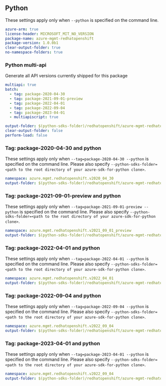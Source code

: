 ## Python

These settings apply only when `--python` is specified on the command line.

```yaml $(python)
azure-arm: true
license-header: MICROSOFT_MIT_NO_VERSION
package-name: azure-mgmt-redhatopenshift
package-version: 1.0.0b1
clear-output-folder: true
no-namespace-folders: true
```

### Python multi-api

Generate all API versions currently shipped for this package

```yaml $(python)
multiapi: true
batch:
  - tag: package-2020-04-30
  - tag: package-2021-09-01-preview
  - tag: package-2022-04-01
  - tag: package-2022-09-04
  - tag: package-2023-04-01
  - multiapiscript: true
```

``` yaml $(multiapiscript)
output-folder: $(python-sdks-folder)/redhatopenshift/azure-mgmt-redhatopenshift/azure/mgmt/redhatopenshift/
clear-output-folder: false
perform-load: false
```

### Tag: package-2020-04-30 and python

These settings apply only when `--tag=package-2020-04-30 --python` is specified on the command line.
Please also specify `--python-sdks-folder=<path to the root directory of your azure-sdk-for-python clone>`.

``` yaml $(tag) == 'package-2020-04-30' && $(python)
namespace: azure.mgmt.redhatopenshift.v2020_04_30
output-folder: $(python-sdks-folder)/redhatopenshift/azure-mgmt-redhatopenshift/azure/mgmt/redhatopenshift/v2020_04_30
```

### Tag: package-2021-09-01-preview and python

These settings apply only when `--tag=package-2021-09-01-preview --python` is specified on the command line.
Please also specify `--python-sdks-folder=<path to the root directory of your azure-sdk-for-python clone>`.

``` yaml $(tag) == 'package-2021-09-01-preview' && $(python)
namespace: azure.mgmt.redhatopenshift.v2021_09_01_preview
output-folder: $(python-sdks-folder)/redhatopenshift/azure-mgmt-redhatopenshift/azure/mgmt/redhatopenshift/v2021_09_01_preview
```

### Tag: package-2022-04-01 and python

These settings apply only when `--tag=package-2022-04-01 --python` is specified on the command line.
Please also specify `--python-sdks-folder=<path to the root directory of your azure-sdk-for-python clone>`.


``` yaml $(tag) == 'package-2022-04-01' && $(python)
namespace: azure.mgmt.redhatopenshift.v2022_04_01
output-folder: $(python-sdks-folder)/redhatopenshift/azure-mgmt-redhatopenshift/azure/mgmt/redhatopenshift/v2022_04_01
```

### Tag: package-2022-09-04 and python

These settings apply only when `--tag=package-2022-09-04 --python` is specified on the command line.
Please also specify `--python-sdks-folder=<path to the root directory of your azure-sdk-for-python clone>`.


``` yaml $(tag) == 'package-2022-09-04' && $(python)
namespace: azure.mgmt.redhatopenshift.v2022_09_04
output-folder: $(python-sdks-folder)/redhatopenshift/azure-mgmt-redhatopenshift/azure/mgmt/redhatopenshift/v2022_09_04
```

### Tag: package-2023-04-01 and python

These settings apply only when `--tag=package-2023-04-01 --python` is specified on the command line.
Please also specify `--python-sdks-folder=<path to the root directory of your azure-sdk-for-python clone>`.


``` yaml $(tag) == 'package-2023-04-01' && $(python)
namespace: azure.mgmt.redhatopenshift.v2022_09_04
output-folder: $(python-sdks-folder)/redhatopenshift/azure-mgmt-redhatopenshift/azure/mgmt/redhatopenshift/v2023_04_01
```
